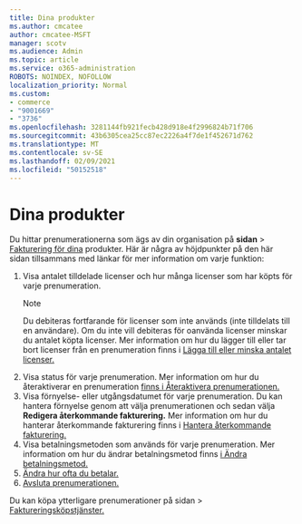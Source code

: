 ```yaml
---
title: Dina produkter
ms.author: cmcatee
author: cmcatee-MSFT
manager: scotv
ms.audience: Admin
ms.topic: article
ms.service: o365-administration
ROBOTS: NOINDEX, NOFOLLOW
localization_priority: Normal
ms.custom:
- commerce
- "9001669"
- "3736"
ms.openlocfilehash: 3281144fb921fecb428d918e4f2996824b71f706
ms.sourcegitcommit: 43b6305cea25cc87ec2226a4f7de1f452671d762
ms.translationtype: MT
ms.contentlocale: sv-SE
ms.lasthandoff: 02/09/2021
ms.locfileid: "50152518"
---
```

# <a name="your-products"></a>Dina produkter

Du hittar prenumerationerna som ägs av din organisation på **sidan**  >  [Fakturering för dina](https://go.microsoft.com/fwlink/p/?linkid=842054) produkter. Här är några av höjdpunkter på den här sidan tillsammans med länkar för mer information om varje funktion:

1. Visa antalet tilldelade licenser och hur många licenser som har köpts för varje prenumeration.
    > [!NOTE]
    > Du debiteras fortfarande för licenser som inte används (inte tilldelats till en användare). Om du inte vill debiteras för oanvända licenser minskar du antalet köpta licenser. Mer information om hur du lägger till eller tar bort licenser från en prenumeration finns i [Lägga till eller minska antalet licenser.](https://docs.microsoft.com/alchemyinsights/how-to-add-or-reduce-licenses)
2. Visa status för varje prenumeration. Mer information om hur du återaktiverar en prenumeration [finns i Återaktivera prenumerationen.](reactivate-your-subscription.md)
3. Visa förnyelse- eller utgångsdatumet för varje prenumeration. Du kan hantera förnyelse genom att välja prenumerationen och sedan välja **Redigera återkommande fakturering.** Mer information om hur du hanterar återkommande fakturering finns i [Hantera återkommande fakturering.](manage-auto-renewal.md)
4. Visa betalningsmetoden som används för varje prenumeration. Mer information om hur du ändrar betalningsmetod finns [i Ändra betalningsmetod.](change-payment-method.md)
5. [Ändra hur ofta du betalar.](change-how-often-you-pay.md)
6. [Avsluta prenumerationen.](https://go.microsoft.com/fwlink/?linkid=2119113)

Du kan köpa ytterligare prenumerationer på sidan  >  [Faktureringsköpstjänster.](https://go.microsoft.com/fwlink/p/?linkid=868433)